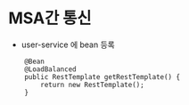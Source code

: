 # MSA간 통신


- user-service 에 bean 등록
```
	@Bean
	@LoadBalanced
	public RestTemplate getRestTemplate() {
		return new RestTemplate();
	}
```
